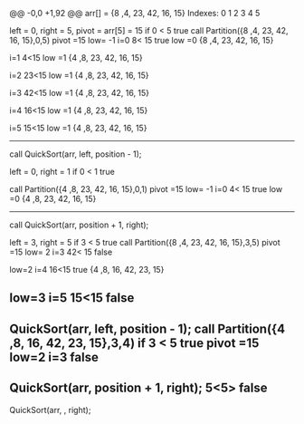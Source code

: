 
@@ -0,0 +1,92 @@
arr[] =  {8  ,4,  23, 42,  16, 15}
Indexes:  0   1   2   3   4   5   

left = 0, right =  5, pivot = arr[5] = 15
if 0 < 5 true
call Partition({8  ,4,  23, 42,  16, 15},0,5)
pivot =15
low= -1
i=0
8< 15 true
low =0
{8  ,4,  23, 42,  16, 15}

i=1
4<15
low =1
{4  ,8,  23, 42,  16, 15}


i=2
23<15
low =1
{4  ,8,  23, 42,  16, 15}


i=3
42<15
low =1
{4  ,8,  23, 42,  16, 15}


i=4
16<15
low =1
{4  ,8,  23, 42,  16, 15}


i=5
15<15
low =1
{4  ,8,  23, 42,  16, 15}

------------------------------
call    QuickSort(arr, left, position - 1);

left = 0, right =  1
if 0 < 1 true


call Partition({4  ,8,  23, 42,  16, 15},0,1)
pivot =15
low= -1
i=0
4< 15 true
low =0
{4  ,8,  23, 42,  16, 15}



---------------------------------------------
call      QuickSort(arr, position + 1, right);

left = 3, right =  5
if 3 < 5  true
call Partition({8  ,4,  23, 42,  16, 15},3,5)
pivot =15
low= 2
i=3
42< 15 false

low=2
i=4
16<15  true
{4  ,8,  16, 42,  23, 15}

low=3
i=5
15<15  false
-------------------------------------
QuickSort(arr, left, position - 1);
call Partition({4  ,8,  16, 42,  23, 15},3,4)
if 3 < 5  true
pivot =15
low=2
i=3
false
------------------------------------
QuickSort(arr, position + 1, right);
5<5>
false
-------------------------------------
QuickSort(arr, , right);